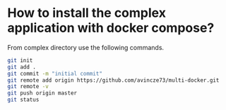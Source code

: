 # How to install the complex application with docker compose?
From complex directory use the following commands.
```bash
git init
git add .
git commit -m "initial commit"
git remote add origin https://github.com/avincze73/multi-docker.git
git remote -v
git push origin master
git status

```
